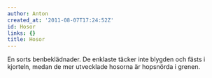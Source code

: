 ```yaml
---
author: Anton
created_at: '2011-08-07T17:24:52Z'
id: Hosor
links: {}
title: Hosor
---
```


En sorts benbeklädnader. De enklaste täcker inte blygden och fästs i kjorteln, medan de mer
utvecklade hosorna är hopsnörda i grenen.
